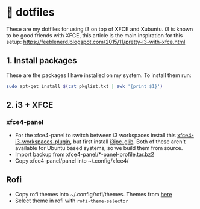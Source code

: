 # 🔮 dotfiles
These are my dotfiles for using i3 on top of XFCE and Xubuntu. i3 is known to be good friends with XFCE, this article is the main inspiration for this setup: https://feeblenerd.blogspot.com/2015/11/pretty-i3-with-xfce.html

## 1. Install packages
These are the packages I have installed on my system. To install them run:
```bash
sudo apt-get install $(cat pkglist.txt | awk '{print $1}')
```
## 2. i3 + XFCE
### xfce4-panel
- For the xfce4-panel to switch between i3 workspaces install this [xfce4-i3-workspaces-plugin](https://github.com/denesb/xfce4-i3-workspaces-plugin), but first install [i3ipc-glib](https://github.com/altdesktop/i3ipc-glib). Both of these aren't available for Ubuntu based systems, so we build them from source.
- Import backup from xfce4-panel/*-panel-profile.tar.bz2
- Copy xfce4-panel/panel into ~/.config/xfce4/

## Rofi
- Copy rofi themes into ~/.config/rofi/themes. Themes from [here](https://github.com/newmanls/rofi-themes-collection)
- Select theme in rofi with `rofi-theme-selector`
